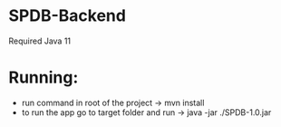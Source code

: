 # SPDB-Backend
Required Java 11

# Running:
- run command in root of the project -> mvn install
- to run the app go to target folder and run -> java -jar ./SPDB-1.0.jar

